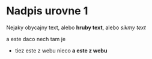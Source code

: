 # Nadpis urovne 1

Nejaky obycajny text, alebo **hruby text**, alebo *sikmy text*


a este daco nech tam je


+ tiez este z webu nieco
**a este z webu**
